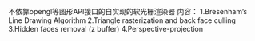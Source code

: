 不依靠opengl等图形API接口的自实现的软光栅渲染器
内容：
1.Bresenham’s Line Drawing Algorithm
2.Triangle rasterization and back face culling
3.Hidden faces removal (z buffer)
4.Perspective-projection